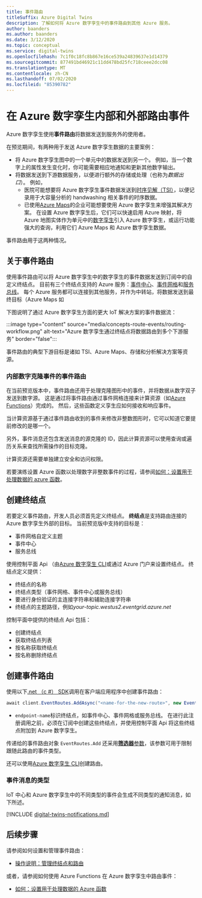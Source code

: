 ```yaml
---
title: 事件路由
titleSuffix: Azure Digital Twins
description: 了解如何将 Azure 数字孪生中的事件路由到其他 Azure 服务。
author: baanders
ms.author: baanders
ms.date: 3/12/2020
ms.topic: conceptual
ms.service: digital-twins
ms.openlocfilehash: 7c1f0c18fc8b867e16ce539a24839637e1d14379
ms.sourcegitcommit: 877491bd46921c11dd478bd25fc718ceee2dcc08
ms.translationtype: MT
ms.contentlocale: zh-CN
ms.lasthandoff: 07/02/2020
ms.locfileid: "85390782"
---
```

# <a name="route-events-within-and-outside-of-azure-digital-twins"></a>在 Azure 数字孪生内部和外部路由事件

Azure 数字孪生使用**事件路由**将数据发送到服务外的使用者。 

在预览期间，有两种用于发送 Azure 数字孪生数据的主要案例：
* 将 Azure 数字孪生图中的一个单元中的数据发送到另一个。 例如，当一个数字上的属性发生变化时，你可能需要相应地通知和更新其他数字输出。
* 将数据发送到下游数据服务，以便进行额外的存储或处理（也称为*数据出口*）。 例如，
  - 医院可能想要将 Azure 数字孪生事件数据发送到[时序见解（TSI）](../time-series-insights/time-series-insights-update-overview.md)，以便记录用于大容量分析的 handwashing 相关事件的时序数据。
  - 已使用[Azure Maps](../azure-maps/about-azure-maps.md)的企业可能想要使用 Azure 数字孪生来增强其解决方案。 在设置 Azure 数字孪生后，它们可以快速启用 Azure 映射，将 Azure 地图实体作为单元中的[数字孪生](concepts-twins-graph.md)引入 Azure 数字孪生，或运行功能强大的查询，利用它们 Azure Maps 和 Azure 数字孪生数据。

事件路由用于这两种情况。

## <a name="about-event-routes"></a>关于事件路由

使用事件路由可以将 Azure 数字孪生中的数字孪生的事件数据发送到订阅中的自定义终结点。 目前有三个终结点支持的 Azure 服务：[事件中心](../event-hubs/event-hubs-about.md)、[事件网格](../event-grid/overview.md)和[服务总线](../service-bus-messaging/service-bus-messaging-overview.md)。 每个 Azure 服务都可以连接到其他服务，并作为中转站，将数据发送到最终目标（Azure Maps 如

下图说明了通过 Azure 数字孪生方面的更大 IoT 解决方案的事件数据流：

:::image type="content" source="media/concepts-route-events/routing-workflow.png" alt-text="Azure 数字孪生通过终结点将数据路由到多个下游服务" border="false":::

事件路由的典型下游目标是诸如 TSI、Azure Maps、存储和分析解决方案等资源。

### <a name="event-routes-for-internal-digital-twin-events"></a>内部数字克隆事件的事件路由

在当前预览版本中，事件路由还用于处理克隆图形中的事件，并将数据从数字双子发送到数字源。 这是通过将事件路由通过事件网格连接来计算资源（如[Azure Functions](../azure-functions/functions-overview.md)）完成的。 然后，这些函数定义孪生应如何接收和响应事件。 

当计算资源基于通过事件路由收到的事件来修改非整数图形时，它可以知道它要提前修改的是哪一个。 

另外，事件消息还包含发送消息的源克隆的 ID，因此计算资源可以使用查询或遍历关系来查找所需操作的目标克隆。 

计算资源还需要单独建立安全和访问权限。

若要演练设置 Azure 函数以处理数字非整数事件的过程，请参阅[如何：设置用于处理数据的 azure 函数](how-to-create-azure-function.md)。

## <a name="create-an-endpoint"></a>创建终结点

若要定义事件路由，开发人员必须首先定义终结点。 **终结点**是支持路由连接的 Azure 数字孪生外部的目标。 当前预览版中支持的目标是：
* 事件网格自定义主题
* 事件中心
* 服务总线

使用控制平面 Api （由[Azure 数字孪生 CLI](how-to-use-cli.md)或通过 Azure 门户来设置终结点。 终结点定义提供：
* 终结点的名称
* 终结点类型（事件网格、事件中心或服务总线）
* 要进行身份验证的主连接字符串和辅助连接字符串 
* 终结点的主题路径，例如*your-topic.westus2.eventgrid.azure.net*

控制平面中提供的终结点 Api 包括：
* 创建终结点
* 获取终结点列表
* 按名称获取终结点
* 按名称删除终结点

## <a name="create-an-event-route"></a>创建事件路由
 
使用以下[.net （c #） SDK](how-to-use-apis-sdks.md)调用在客户端应用程序中创建事件路由： 

```csharp
await client.EventRoutes.AddAsync("<name-for-the-new-route>", new EventRoute("<endpoint-name>"));
```

* `endpoint-name`标识终结点，如事件中心、事件网格或服务总线。 在进行此注册调用之前，必须在订阅中创建这些终结点，并使用控制平面 Api 将这些终结点附加到 Azure 数字孪生。

传递给的事件路由对象 `EventRoutes.Add` 还采用[**筛选器**参数](./how-to-manage-routes.md#filter-events)，该参数可用于限制跟随此路由的事件类型。

还可以使用[Azure 数字孪生 CLI](how-to-use-cli.md)创建路由。

### <a name="types-of-event-messages"></a>事件消息的类型

IoT 中心和 Azure 数字孪生中的不同类型的事件会生成不同类型的通知消息，如下所述。

[!INCLUDE [digital-twins-notifications.md](../../includes/digital-twins-notifications.md)]

## <a name="next-steps"></a>后续步骤

请参阅如何设置和管理事件路由：
* [操作说明：管理终结点和路由](how-to-manage-routes.md)

或者，请参阅如何使用 Azure Functions 在 Azure 数字孪生中路由事件：
* [如何：设置用于处理数据的 Azure 函数](how-to-create-azure-function.md)